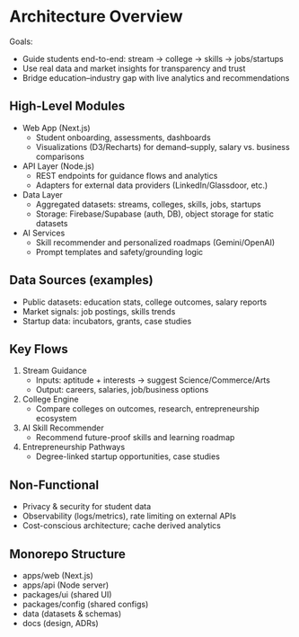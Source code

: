# Architecture Overview

Goals:
- Guide students end-to-end: stream → college → skills → jobs/startups
- Use real data and market insights for transparency and trust
- Bridge education–industry gap with live analytics and recommendations

## High-Level Modules
- Web App (Next.js)
  - Student onboarding, assessments, dashboards
  - Visualizations (D3/Recharts) for demand–supply, salary vs. business comparisons
- API Layer (Node.js)
  - REST endpoints for guidance flows and analytics
  - Adapters for external data providers (LinkedIn/Glassdoor, etc.)
- Data Layer
  - Aggregated datasets: streams, colleges, skills, jobs, startups
  - Storage: Firebase/Supabase (auth, DB), object storage for static datasets
- AI Services
  - Skill recommender and personalized roadmaps (Gemini/OpenAI)
  - Prompt templates and safety/grounding logic

## Data Sources (examples)
- Public datasets: education stats, college outcomes, salary reports
- Market signals: job postings, skills trends
- Startup data: incubators, grants, case studies

## Key Flows
1) Stream Guidance
   - Inputs: aptitude + interests → suggest Science/Commerce/Arts
   - Output: careers, salaries, job/business options
2) College Engine
   - Compare colleges on outcomes, research, entrepreneurship ecosystem
3) AI Skill Recommender
   - Recommend future-proof skills and learning roadmap
4) Entrepreneurship Pathways
   - Degree-linked startup opportunities, case studies

## Non-Functional
- Privacy & security for student data
- Observability (logs/metrics), rate limiting on external APIs
- Cost-conscious architecture; cache derived analytics

## Monorepo Structure
- apps/web (Next.js)
- apps/api (Node server)
- packages/ui (shared UI)
- packages/config (shared configs)
- data (datasets & schemas)
- docs (design, ADRs)
